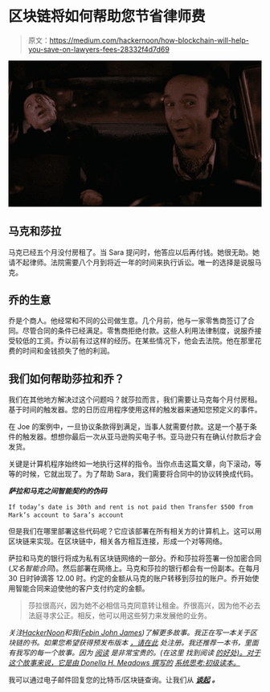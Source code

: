 # 区块链将如何帮助您节省律师费

> 原文：<https://medium.com/hackernoon/how-blockchain-will-help-you-save-on-lawyers-fees-28332f4d7d69>

![](img/8129e06312d87620ea86debcb8ed3a39.png)

## 马克和莎拉

马克已经五个月没付房租了。当 Sara 提问时，他答应以后再付钱。她很无助。她请不起律师。法院需要八个月到将近一年的时间来执行诉讼。唯一的选择是说服马克。

## 乔的生意

乔是个商人。他经常和不同的公司做生意。几个月前，他与一家零售商签订了合同。尽管合同的条件已经满足。零售商拒绝付款。这些人利用法律制度，说服乔接受较低的工资。乔以前有过这样的经历。在某些情况下，他会去法院。他在那里花费的时间和金钱损失了他的利润。

## 我们如何帮助莎拉和乔？

我们在其他地方解决过这个问题吗？就莎拉而言，我们需要让马克每个月付房租。基于时间的触发器。您的日历应用程序使用这样的触发器来通知您预定义的事件。

在 Joe 的案例中，一旦协议条款得到满足，当事人就需要付款。这是一个基于条件的触发器。想想你最后一次从亚马逊购买电子书。亚马逊只有在确认付款后才会发货。

关键是计算机程序始终如一地执行这样的指令。当你点击这篇文章，向下滚动，等等的时候，它就出现了。为了帮助 Sara，我们需要将合同中的协议转换成代码。

***萨拉和马克之间智能契约的伪码***

```
If today’s date is 30th and rent is not paid then Transfer $500 from Mark’s account to Sara’s account 
```

但是我们在哪里部署这些代码呢？它应该部署在所有相关方的计算机上。这可以用区块链来实现。在区块链中，相关各方相互连接，形成一个对等网络。

萨拉和马克的银行将成为私有区块链网络的一部分。乔和莎拉将签署一份加密合同(*又名智能合同*)。然后部署在网络上。马克和莎拉的银行都会有一份副本。在每月 30 日时钟滴答 12.00 时。约定的金额从马克的账户转移到莎拉的账户。乔开始使用智能合同来迫使他的客户支付约定的金额。

> 莎拉很高兴，因为她不必相信马克同意转让租金。乔很高兴，因为他不必去法庭寻求公正。相反，他可以用这些努力来发展他的业务。

*关注*[*HackerNoon*](https://hackernoon.com)*和我(*[*Febin John James*](https://medium.com/u/75a616711f4e?source=post_page-----28332f4d7d69--------------------------------)*)了解更多故事。我正在写一本关于区块链的书。如果您希望获得预发布版本* [*，请在此*](https://goo.gl/forms/jhkzLnsYm3yrLMlD2) *处注册。我还推荐一本书，里面有我写的每一个故事。因为* [*阅读*](https://mentorbox.com/partners?affiliate_id=898086) *是非常宝贵的。(在这里* *找到阅读* [*的好处)。对于这个故事来说，它是由 Donella H. Meadows *撰写的**](https://mentorbox.com/partners?affiliate_id=898086) *[系统思考:初级读本。](http://amzn.to/2C1kAfj)*

我可以通过电子邮件回复您的比特币/区块链查询。让我们从 [***谈起***](mailto:febinjohnjames@gmail.com) ***。***
